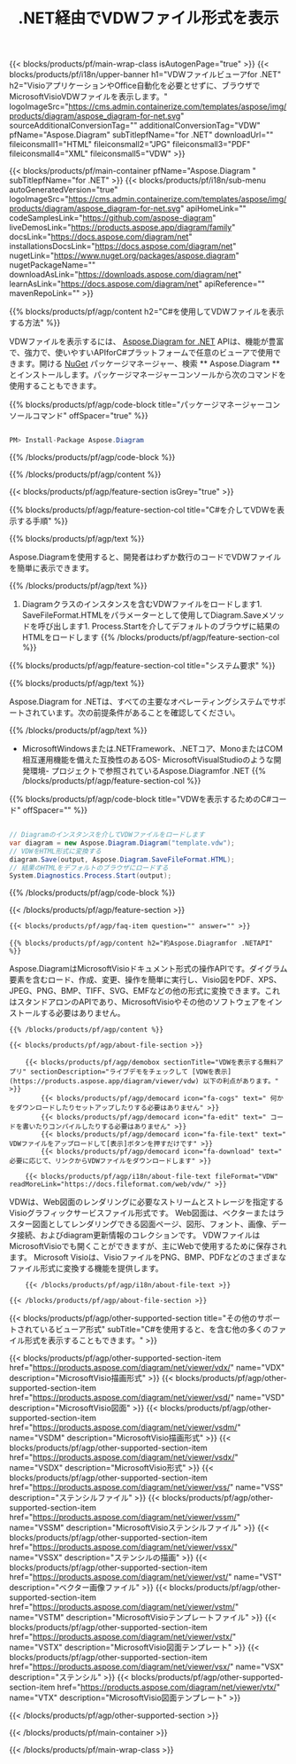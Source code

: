 ﻿---
title: .NET経由でVDWファイル形式を表示 
weight: 3480
url: /ja/net/viewer/vdw/ 
description: .NET Framework、.NETコア、Mono、またはCOM相互運用機能でVDWドキュメントをロード、レンダリング、および表示するためのC#ソースコード。
---
{{< blocks/products/pf/main-wrap-class isAutogenPage="true" >}}
{{< blocks/products/pf/i18n/upper-banner h1="VDWファイルビューアfor .NET" h2="VisioアプリケーションやOffice自動化を必要とせずに、ブラウザでMicrosoftVisioVDWファイルを表示します。" logoImageSrc="https://cms.admin.containerize.com/templates/aspose/img/products/diagram/aspose_diagram-for-net.svg" sourceAdditionalConversionTag="" additionalConversionTag="VDW" pfName="Aspose.Diagram" subTitlepfName="for .NET" downloadUrl="" fileiconsmall1="HTML" fileiconsmall2="JPG" fileiconsmall3="PDF" fileiconsmall4="XML" fileiconsmall5="VDW" >}}

{{< blocks/products/pf/main-container pfName="Aspose.Diagram " subTitlepfName="for .NET" >}}
{{< blocks/products/pf/i18n/sub-menu autoGeneratedVersion="true" logoImageSrc="https://cms.admin.containerize.com/templates/aspose/img/products/diagram/aspose_diagram-for-net.svg" apiHomeLink="" codeSamplesLink="https://github.com/aspose-diagram" liveDemosLink="https://products.aspose.app/diagram/family" docsLink="https://docs.aspose.com/diagram/net" installationsDocsLink="https://docs.aspose.com/diagram/net" nugetLink="https://www.nuget.org/packages/aspose.diagram" nugetPackageName="" downloadAsLink="https://downloads.aspose.com/diagram/net" learnAsLink="https://docs.aspose.com/diagram/net" apiReference="" mavenRepoLink="" >}}

{{% blocks/products/pf/agp/content h2="C#を使用してVDWファイルを表示する方法" %}}

 VDWファイルを表示するには、
 [Aspose.Diagram for .NET](https://products.aspose.com/diagram/net) 
 APIは、機能が豊富で、強力で、使いやすいAPIforC#プラットフォームで任意のビューアで使用できます。開ける
 [NuGet](https://www.nuget.org/packages/aspose.diagram) 
 パッケージマネージャー、検索
 ** Aspose.Diagram ** 
 とインストールします。パッケージマネージャーコンソールから次のコマンドを使用することもできます。

{{% blocks/products/pf/agp/code-block title="パッケージマネージャーコンソールコマンド" offSpacer="true" %}}

```cs

PM> Install-Package Aspose.Diagram


```

{{% /blocks/products/pf/agp/code-block %}}

{{% /blocks/products/pf/agp/content %}}

{{< blocks/products/pf/agp/feature-section isGrey="true" >}}

{{% blocks/products/pf/agp/feature-section-col title="C#を介してVDWを表示する手順" %}}

{{% blocks/products/pf/agp/text %}}

 Aspose.Diagramを使用すると、開発者はわずか数行のコードでVDWファイルを簡単に表示できます。

{{% /blocks/products/pf/agp/text %}}

1. Diagramクラスのインスタンスを含むVDWファイルをロードします1. SaveFileFormat.HTMLをパラメーターとして使用してDiagram.Saveメソッドを呼び出します1. Process.Startを介してデフォルトのブラウザに結果のHTMLをロードします
{{% /blocks/products/pf/agp/feature-section-col %}}

{{% blocks/products/pf/agp/feature-section-col title="システム要求" %}}

{{% blocks/products/pf/agp/text %}}

 Aspose.Diagram for .NETは、すべての主要なオペレーティングシステムでサポートされています。次の前提条件があることを確認してください。

{{% /blocks/products/pf/agp/text %}}

- MicrosoftWindowsまたは.NETFramework、.NETコア、MonoまたはCOM相互運用機能を備えた互換性のあるOS- MicrosoftVisualStudioのような開発環境- プロジェクトで参照されているAspose.Diagramfor .NET
{{% /blocks/products/pf/agp/feature-section-col %}}

{{% blocks/products/pf/agp/code-block title="VDWを表示するためのC#コード" offSpacer="" %}}

```cs

// Diagramのインスタンスを介してVDWファイルをロードします
var diagram = new Aspose.Diagram.Diagram("template.vdw");
// VDWをHTML形式に変換する
diagram.Save(output, Aspose.Diagram.SaveFileFormat.HTML);
// 結果のHTMLをデフォルトのブラウザにロードする
System.Diagnostics.Process.Start(output);


```

{{% /blocks/products/pf/agp/code-block %}}

{{< /blocks/products/pf/agp/feature-section >}}

    {{< blocks/products/pf/agp/faq-item question="" answer="" >}}
 

<!-- aboutfile Starts -->

    {{% blocks/products/pf/agp/content h2="約Aspose.Diagramfor .NETAPI" %}}

 Aspose.DiagramはMicrosoftVisioドキュメント形式の操作APIです。ダイグラム要素を含むロード、作成、変更、操作を簡単に実行し、Visio図をPDF、XPS、JPEG、PNG、BMP、TIFF、SVG、EMFなどの他の形式に変換できます。これはスタンドアロンのAPIであり、MicrosoftVisioやその他のソフトウェアをインストールする必要はありません。  



    {{% /blocks/products/pf/agp/content %}}

    {{< blocks/products/pf/agp/about-file-section >}}

        {{< blocks/products/pf/agp/demobox sectionTitle="VDWを表示する無料アプリ" sectionDescription="ライブデモをチェックして [VDWを表示](https://products.aspose.app/diagram/viewer/vdw) 以下の利点があります。" >}}
            {{< blocks/products/pf/agp/democard icon="fa-cogs" text=" 何かをダウンロードしたりセットアップしたりする必要はありません" >}}
            {{< blocks/products/pf/agp/democard icon="fa-edit" text=" コードを書いたりコンパイルしたりする必要はありません" >}}
            {{< blocks/products/pf/agp/democard icon="fa-file-text" text=" VDWファイルをアップロードして[表示]ボタンを押すだけです" >}}
            {{< blocks/products/pf/agp/democard icon="fa-download" text=" 必要に応じて、リンクからVDWファイルをダウンロードします" >}}

        {{< blocks/products/pf/agp/i18n/about-file-text fileFormat="VDW" readMoreLink="https://docs.fileformat.com/web/vdw/" >}}
VDWは、Web図面のレンダリングに必要なストリームとストレージを指定するVisioグラフィックサービスファイル形式です。 Web図面は、ベクターまたはラスター図面としてレンダリングできる図面ページ、図形、フォント、画像、データ接続、およびdiagram更新情報のコレクションです。 VDWファイルはMicrosoftVisioでも開くことができますが、主にWebで使用するために保存されます。 Microsoft Visioは、VisioファイルをPNG、BMP、PDFなどのさまざまなファイル形式に変換する機能を提供します。

        {{< /blocks/products/pf/agp/i18n/about-file-text >}}

    {{< /blocks/products/pf/agp/about-file-section >}}

<!-- aboutfile Ends -->

{{< blocks/products/pf/agp/other-supported-section title="その他のサポートされているビューア形式" subTitle="C#を使用すると、を含む他の多くのファイル形式を表示することもできます。" >}}

{{< blocks/products/pf/agp/other-supported-section-item href="https://products.aspose.com/diagram/net/viewer/vdx/" name="VDX" description="MicrosoftVisio描画形式" >}}
{{< blocks/products/pf/agp/other-supported-section-item href="https://products.aspose.com/diagram/net/viewer/vsd/" name="VSD" description="MicrosoftVisio図面" >}}
{{< blocks/products/pf/agp/other-supported-section-item href="https://products.aspose.com/diagram/net/viewer/vsdm/" name="VSDM" description="MicrosoftVisio描画形式" >}}
{{< blocks/products/pf/agp/other-supported-section-item href="https://products.aspose.com/diagram/net/viewer/vsdx/" name="VSDX" description="MicrosoftVisio形式" >}}
{{< blocks/products/pf/agp/other-supported-section-item href="https://products.aspose.com/diagram/net/viewer/vss/" name="VSS" description="ステンシルファイル" >}}
{{< blocks/products/pf/agp/other-supported-section-item href="https://products.aspose.com/diagram/net/viewer/vssm/" name="VSSM" description="MicrosoftVisioステンシルファイル" >}}
{{< blocks/products/pf/agp/other-supported-section-item href="https://products.aspose.com/diagram/net/viewer/vssx/" name="VSSX" description="ステンシルの描画" >}}
{{< blocks/products/pf/agp/other-supported-section-item href="https://products.aspose.com/diagram/net/viewer/vst/" name="VST" description="ベクター画像ファイル" >}}
{{< blocks/products/pf/agp/other-supported-section-item href="https://products.aspose.com/diagram/net/viewer/vstm/" name="VSTM" description="MicrosoftVisioテンプレートファイル" >}}
{{< blocks/products/pf/agp/other-supported-section-item href="https://products.aspose.com/diagram/net/viewer/vstx/" name="VSTX" description="MicrosoftVisio図面テンプレート" >}}
{{< blocks/products/pf/agp/other-supported-section-item href="https://products.aspose.com/diagram/net/viewer/vsx/" name="VSX" description="ステンシル" >}}
{{< blocks/products/pf/agp/other-supported-section-item href="https://products.aspose.com/diagram/net/viewer/vtx/" name="VTX" description="MicrosoftVisio図面テンプレート" >}}

{{< /blocks/products/pf/agp/other-supported-section >}}

{{< /blocks/products/pf/main-container >}}
    
{{< /blocks/products/pf/main-wrap-class >}}